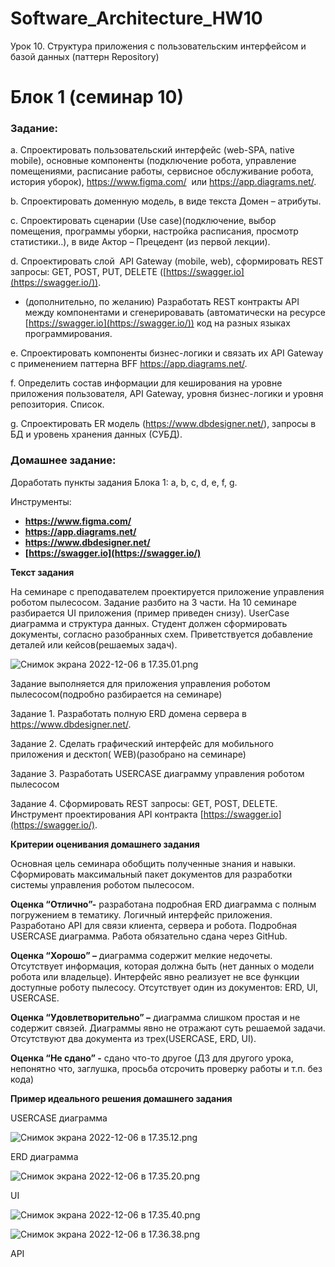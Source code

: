 # Software_Architecture_HW10
Урок 10. Структура приложения с пользовательским интерфейсом и базой данных (паттерн Repository)
# Блок 1 (семинар 10)

### **Задание:**

a. Спроектировать пользовательский интерфейс (web-SPA, native mobile), основные компоненты (подключение робота, управление помещениями, расписание работы, сервисное обслуживание робота, история уборок), https://www.figma.com/  или https://app.diagrams.net/.

b. Спроектировать доменную модель, в виде текста Домен – атрибуты.

c. Спроектировать сценарии (Use case)(подключение, выбор помещения, программы уборки, настройка расписания, просмотр статистики..), в виде Актор – Прецедент (из первой лекции).

d. Спроектировать слой  API Gateway (mobile, web), сформировать REST запросы: GET, POST, PUT, DELETE ([https://swagger.io](https://swagger.io/)).

* (дополнительно, по желанию) Разработать REST контракты API между компонентами и сгенерировавать (автоматически на ресурсе [https://swagger.io](https://swagger.io/)) код на разных языках программирования.

e. Спроектировать компоненты бизнес-логики и связать их API Gateway с применением паттерна BFF https://app.diagrams.net/.

f. Определить состав информации для кеширования на уровне приложения пользователя, API Gateway, уровня бизнес-логики и уровня репозитория. Список.

g. Спроектировать ER модель (https://www.dbdesigner.net/), запросы в БД и уровень хранения данных (СУБД).

### Домашнее задание:

Доработать пункты задания Блока 1: a, b, c, d, e, f, g.

Инструменты:

- **https://www.figma.com/**
- **https://app.diagrams.net/**
- **https://www.dbdesigner.net/**
- **[https://swagger.io](https://swagger.io/)**

**Текст задания**

На семинаре с преподавателем проектируется приложение управления роботом пылесосом. Задание разбито на 3 части. На 10 семинаре разбирается UI приложения (пример приведен снизу). UserCase диаграмма и структура данных. Студент должен сформировать документы, согласно разобранных схем. Приветствуется добавление деталей или кейсов(решаемых задач).

![Снимок экрана 2022-12-06 в 17.35.01.png](https://s3-us-west-2.amazonaws.com/secure.notion-static.com/809097fd-dbf0-4b32-8159-248667289038/%D0%A1%D0%BD%D0%B8%D0%BC%D0%BE%D0%BA_%D1%8D%D0%BA%D1%80%D0%B0%D0%BD%D0%B0_2022-12-06_%D0%B2_17.35.01.png)

Задание выполняется для приложения управления роботом пылесосом(подробно разбирается на семинаре)

Задание 1. Разработать полную ERD домена сервера в https://www.dbdesigner.net/.

Задание 2. Сделать графический интерфейс для мобильного приложения и десктоп( WEB)(разобрано на семинаре)

Задание 3. Разработать USERCASE диаграмму управления роботом пылесосом

Задание 4. Сформировать REST запросы: GET, POST, DELETE. Инструмент проектирования API контракта [https://swagger.io](https://swagger.io/).

**Критерии оценивания домашнего задания**

Основная цель семинара обобщить полученные знания и навыки. Сформировать максимальный пакет документов для разработки системы управления роботом пылесосом.

**Оценка “Отлично”-** разработана подробная ERD диаграмма с полным погружением в тематику. Логичный интерфейс приложения. Разработано API для связи клиента, сервера и робота. Подробная USERCASE диаграмма. Работа обязательно сдана через GitHub.

**Оценка “Хорошо” –** диаграмма содержит мелкие недочеты. Отсутствует информация, которая должна быть (нет данных о модели робота или владельце). Интерфейс явно реализует не все функции доступные роботу пылесосу. Отсутствует один из документов: ERD, UI, USERCASE.

**Оценка “Удовлетворительно” –** диаграмма слишком простая и не содержит связей. Диаграммы явно не отражают суть решаемой задачи. Отсутствуют два документа из трех(USERCASE, ERD, UI).

**Оценка “Не сдано” -** сдано что-то другое (ДЗ для другого урока, непонятно что, заглушка, просьба отсрочить проверку работы и т.п. без кода)

**Пример идеального решения домашнего задания**

USERCASE диаграмма

![Снимок экрана 2022-12-06 в 17.35.12.png](https://s3-us-west-2.amazonaws.com/secure.notion-static.com/65628cae-ef00-4f1b-85d5-96996e2cb232/%D0%A1%D0%BD%D0%B8%D0%BC%D0%BE%D0%BA_%D1%8D%D0%BA%D1%80%D0%B0%D0%BD%D0%B0_2022-12-06_%D0%B2_17.35.12.png)

ERD диаграмма

![Снимок экрана 2022-12-06 в 17.35.20.png](https://s3-us-west-2.amazonaws.com/secure.notion-static.com/0f10c27b-cbd6-49f6-910a-1bb3eb5d9d05/%D0%A1%D0%BD%D0%B8%D0%BC%D0%BE%D0%BA_%D1%8D%D0%BA%D1%80%D0%B0%D0%BD%D0%B0_2022-12-06_%D0%B2_17.35.20.png)

UI

![Снимок экрана 2022-12-06 в 17.35.40.png](https://s3-us-west-2.amazonaws.com/secure.notion-static.com/934863e6-7466-49ca-8107-d9d4cc2ea5e4/%D0%A1%D0%BD%D0%B8%D0%BC%D0%BE%D0%BA_%D1%8D%D0%BA%D1%80%D0%B0%D0%BD%D0%B0_2022-12-06_%D0%B2_17.35.40.png)

![Снимок экрана 2022-12-06 в 17.36.38.png](https://s3-us-west-2.amazonaws.com/secure.notion-static.com/79cd784f-6380-4e08-b611-b00a268045a6/%D0%A1%D0%BD%D0%B8%D0%BC%D0%BE%D0%BA_%D1%8D%D0%BA%D1%80%D0%B0%D0%BD%D0%B0_2022-12-06_%D0%B2_17.36.38.png)

API
